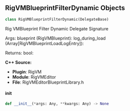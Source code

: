## RigVMBlueprintFilterDynamic Objects

```python
class RigVMBlueprintFilterDynamic(DelegateBase)
```

Rig VMBlueprint Filter Dynamic  Delegate Signature

Args:
    blueprint (RigVMBlueprint): 
    log_during_load (Array[RigVMBlueprintLoadLogEntry]): 

Returns:
    bool:

**C++ Source:**

- **Plugin**: RigVM
- **Module**: RigVMEditor
- **File**: RigVMEditorBlueprintLibrary.h

<a id="unreal.RigVMBlueprintFilterDynamic.__init__"></a>

#### __init__

```python
def __init__(*args: Any, **kwargs: Any) -> None
```

<a id="unreal.RigVMNodeFilterDynamic"></a>
